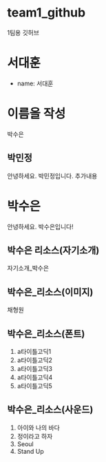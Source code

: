 # team1_github
1팀용 깃허브

# 서대훈
- name: 서대훈



# 이름을 작성
박수은 

## 박민정
안녕하세요. 박민정입니다.
추가내용

# 박수은
안녕하세요. 박수은입니다!

## 박수은 리소스(자기소개)
자기소개_박수은
## 박수은_리소스(이미지)
채형원
## 박수은_리소스(폰트)
1. a타이틀고딕1
2. a타이틀고딕2
3. a타이틀고딕3
4. a타이틀고딕4
5. a타이틀고딕5
## 박수은_리소스(사운드)
1. 아이와 나의 바다
2. 정이라고 하자
3. Seoul
4. Stand Up
